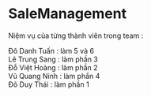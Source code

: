 # SaleManagement

Niệm vụ của từng thành viên trong team : 

Đõ Danh Tuấn : làm 5 và 6 <br/>
Lê Trung Sang : làm phần 3<br/>
Đỗ Việt Hoàng : làm phần 2<br/>
Vũ Quang Ninh : làm phần 4<br/>
Đõ Duy Thái : làm phần 1<br/>
